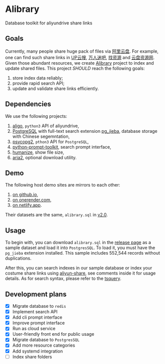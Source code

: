 # Alibrary

Database toolkit for aliyundrive share links

## Goals

Currently, many people share huge pack of files via [阿里云盘](https://www.aliyundrive.com/).
For example, one can find such share links in [UP云搜](https://www.upyunso.com/), [万人迷吧](https://wanrenmi8.com/cn/index.html), [找资源](https://zhaoziyuan.la/) and [云盘资源网](https://www.yunpanziyuan.com/).
Given those abundant resources, we create [Alibrary](https://github.com/JingMatrix/Alibrary) project to index and update shared files.
This project _SHOULD_ reach the following goals:
1. store index data reliably;
2. provide rapid search API;
3. update and validate share links efficiently.

## Dependencies

We use the following projects:
1. [aligo](https://github.com/foyoux/aligo), `python3` API of aliyundrive,
2. [PostgreSQL](https://www.postgresql.org/) with full-text search extension [pg_jieba](https://github.com/JingMatrix/pg_jieba), database storage with Chinese segemntation,
3. [psycopg2](https://www.psycopg.org/), `pthon3` API for `PostgreSQL`,
4. [python-prompt-toolkit](https://github.com/prompt-toolkit/python-prompt-toolkit), search prompt interface,
5. [humanize](https://github.com/python-humanize/humanize), show file size,
6. [aria2](https://github.com/aria2/aria2), optional download utility.


## Demo

The following host demo sites are mirrors to each other:
1. [on github.io](https://jingmatrix.github.io/en/Alibrary),
2. [on onerender.com](https://jianyu-ma.onrender.com/en/Alibrary),
3. [on netlify.app](https://jianyu-ma.netlify.app/en/Alibrary).

Their datasets are the same, `alibrary.sql` in [v2.0](https://github.com/JingMatrix/Alibrary/releases/tag/v2.0).

## Usage

To begin with, you can download `alibrary.sql` in the [release page](https://github.com/JingMatrix/Alibrary/releases) as a sample dataset and load it into `PostgresSQL`.
To load it, you must have the `pg_jieba` extension installed.
This sample includes 552,544 records without duplications.

After this, you can search indexes in our sample database or index your costume share links using [aliyun-share](aliyun-share),
see comments inside it for usage details.
As for search syntax, please refer to the [tsquery](https://www.postgresql.org/docs/current/datatype-textsearch.html#DATATYPE-TSQUERY).

## Development plans

- [x] Migrate database to `redis`
- [x] Implement search API
- [x] Add cli prompt interface
- [x] Improve prompt interface
- [x] Run as cloud service
- [x] User-friendly front end for public usage
- [x] Migrate database to `PostgresSQL`
- [x] Add more resource categories
- [x] Add systemd integration
- [ ] Index share folders
